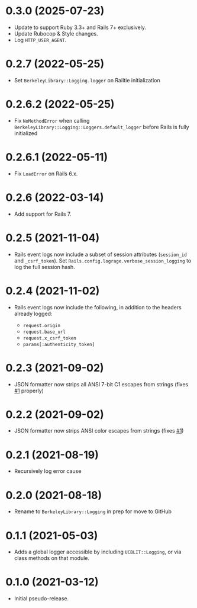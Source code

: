 # 0.3.0 (2025-07-23)

- Update to support Ruby 3.3+ and Rails 7+ exclusively.
- Update Rubocop & Style changes.
- Log `HTTP_USER_AGENT`.

# 0.2.7 (2022-05-25)

- Set `BerkeleyLibrary::Logging.logger` on Railtie initialization

# 0.2.6.2 (2022-05-25)

- Fix `NoMethodError` when calling `BerkeleyLibrary::Logging::Loggers.default_logger` before
  Rails is fully initialized

# 0.2.6.1 (2022-05-11)

- Fix `LoadError` on Rails 6.x.

# 0.2.6 (2022-03-14)

- Add support for Rails 7.

# 0.2.5 (2021-11-04)

- Rails event logs now include a subset of session attributes (`session_id` and `_csrf_token`).
  Set `Rails.config.lograge.verbose_session_logging` to log the full session hash.

# 0.2.4 (2021-11-02)

- Rails event logs now include the following, in addition to the
  headers already logged:

  - `request.origin`
  - `request.base_url`
  - `request.x_csrf_token`
  - `params[:authenticity_token]`

# 0.2.3 (2021-09-02)

- JSON formatter now strips all ANSI 7-bit C1 escapes from strings
  (fixes [#1](https://github.com/BerkeleyLibrary/logging/issues/1) properly)

# 0.2.2 (2021-09-02)

- JSON formatter now strips ANSI color escapes from strings
  (fixes [#1](https://github.com/BerkeleyLibrary/logging/issues/1))

# 0.2.1 (2021-08-19)

- Recursively log error cause

# 0.2.0 (2021-08-18)

- Rename to `BerkeleyLibrary::Logging` in prep for move to GitHub

# 0.1.1 (2021-05-03)

- Adds a global logger accessible by including `UCBLIT::Logging`, or via class methods
  on that module.
  
# 0.1.0 (2021-03-12)

- Initial pseudo-release.
